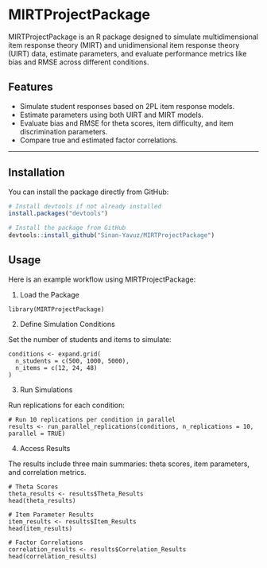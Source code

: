 # MIRTProjectPackage

MIRTProjectPackage is an R package designed to simulate multidimensional item response theory (MIRT) and unidimensional item response theory (UIRT) data, estimate parameters, and evaluate performance metrics like bias and RMSE across different conditions.

## Features

- Simulate student responses based on 2PL item response models.
- Estimate parameters using both UIRT and MIRT models.
- Evaluate bias and RMSE for theta scores, item difficulty, and item discrimination parameters.
- Compare true and estimated factor correlations.

---

## Installation

You can install the package directly from GitHub:

```r
# Install devtools if not already installed
install.packages("devtools")

# Install the package from GitHub
devtools::install_github("Sinan-Yavuz/MIRTProjectPackage")
```

## Usage

Here is an example workflow using MIRTProjectPackage:

1. Load the Package
```
library(MIRTProjectPackage)
```

2. Define Simulation Conditions

Set the number of students and items to simulate:

```
conditions <- expand.grid(
  n_students = c(500, 1000, 5000),
  n_items = c(12, 24, 48)
)
```
3. Run Simulations

Run replications for each condition:

```
# Run 10 replications per condition in parallel
results <- run_parallel_replications(conditions, n_replications = 10, parallel = TRUE)
```

4. Access Results

The results include three main summaries: theta scores, item parameters, and correlation metrics.

```
# Theta Scores
theta_results <- results$Theta_Results
head(theta_results)

# Item Parameter Results
item_results <- results$Item_Results
head(item_results)

# Factor Correlations
correlation_results <- results$Correlation_Results
head(correlation_results)
```
